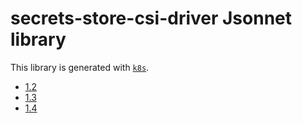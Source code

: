 # secrets-store-csi-driver Jsonnet library

This library is generated with [`k8s`](https://github.com/jsonnet-libs/k8s).

- [1.2](1.2/README.md)
- [1.3](1.3/README.md)
- [1.4](1.4/README.md)
